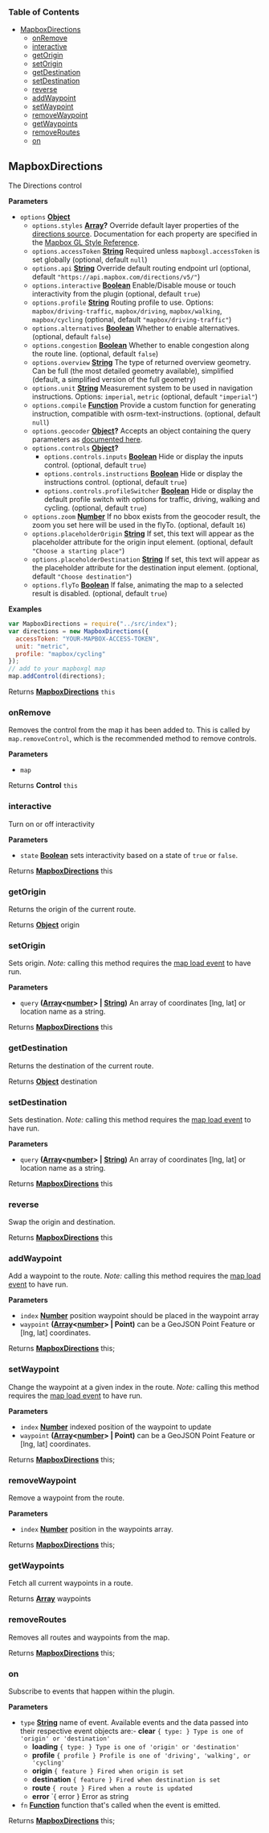 <!-- Generated by documentation.js. Update this documentation by updating the source code. -->

### Table of Contents

- [MapboxDirections](#mapboxdirections)
  - [onRemove](#onremove)
  - [interactive](#interactive)
  - [getOrigin](#getorigin)
  - [setOrigin](#setorigin)
  - [getDestination](#getdestination)
  - [setDestination](#setdestination)
  - [reverse](#reverse)
  - [addWaypoint](#addwaypoint)
  - [setWaypoint](#setwaypoint)
  - [removeWaypoint](#removewaypoint)
  - [getWaypoints](#getwaypoints)
  - [removeRoutes](#removeroutes)
  - [on](#on)

## MapboxDirections

The Directions control

**Parameters**

- `options` **[Object](https://developer.mozilla.org/docs/Web/JavaScript/Reference/Global_Objects/Object)**
  - `options.styles` **[Array](https://developer.mozilla.org/docs/Web/JavaScript/Reference/Global_Objects/Array)?** Override default layer properties of the [directions source](https://github.com/mapbox/mapbox-gl-directions/blob/master/src/directions_style.js). Documentation for each property are specified in the [Mapbox GL Style Reference](https://www.mapbox.com/mapbox-gl-style-spec/).
  - `options.accessToken` **[String](https://developer.mozilla.org/docs/Web/JavaScript/Reference/Global_Objects/String)** Required unless `mapboxgl.accessToken` is set globally (optional, default `null`)
  - `options.api` **[String](https://developer.mozilla.org/docs/Web/JavaScript/Reference/Global_Objects/String)** Override default routing endpoint url (optional, default `"https://api.mapbox.com/directions/v5/"`)
  - `options.interactive` **[Boolean](https://developer.mozilla.org/docs/Web/JavaScript/Reference/Global_Objects/Boolean)** Enable/Disable mouse or touch interactivity from the plugin (optional, default `true`)
  - `options.profile` **[String](https://developer.mozilla.org/docs/Web/JavaScript/Reference/Global_Objects/String)** Routing profile to use. Options: `mapbox/driving-traffic`, `mapbox/driving`, `mapbox/walking`, `mapbox/cycling` (optional, default `"mapbox/driving-traffic"`)
  - `options.alternatives` **[Boolean](https://developer.mozilla.org/docs/Web/JavaScript/Reference/Global_Objects/Boolean)** Whether to enable alternatives. (optional, default `false`)
  - `options.congestion` **[Boolean](https://developer.mozilla.org/docs/Web/JavaScript/Reference/Global_Objects/Boolean)** Whether to enable congestion along the route line. (optional, default `false`)
  - `options.overview` **[String](https://developer.mozilla.org/docs/Web/JavaScript/Reference/Global_Objects/String)** The type of returned overview geometry. Can be full (the most detailed geometry available), simplified (default, a simplified version of the full geometry)
  - `options.unit` **[String](https://developer.mozilla.org/docs/Web/JavaScript/Reference/Global_Objects/String)** Measurement system to be used in navigation instructions. Options: `imperial`, `metric` (optional, default `"imperial"`)
  - `options.compile` **[Function](https://developer.mozilla.org/docs/Web/JavaScript/Reference/Statements/function)** Provide a custom function for generating instruction, compatible with osrm-text-instructions. (optional, default `null`)
  - `options.geocoder` **[Object](https://developer.mozilla.org/docs/Web/JavaScript/Reference/Global_Objects/Object)?** Accepts an object containing the query parameters as [documented here](https://www.mapbox.com/api-documentation/#search-for-places).
  - `options.controls` **[Object](https://developer.mozilla.org/docs/Web/JavaScript/Reference/Global_Objects/Object)?**
    - `options.controls.inputs` **[Boolean](https://developer.mozilla.org/docs/Web/JavaScript/Reference/Global_Objects/Boolean)** Hide or display the inputs control. (optional, default `true`)
    - `options.controls.instructions` **[Boolean](https://developer.mozilla.org/docs/Web/JavaScript/Reference/Global_Objects/Boolean)** Hide or display the instructions control. (optional, default `true`)
    - `options.controls.profileSwitcher` **[Boolean](https://developer.mozilla.org/docs/Web/JavaScript/Reference/Global_Objects/Boolean)** Hide or display the default profile switch with options for traffic, driving, walking and cycling. (optional, default `true`)
  - `options.zoom` **[Number](https://developer.mozilla.org/docs/Web/JavaScript/Reference/Global_Objects/Number)** If no bbox exists from the geocoder result, the zoom you set here will be used in the flyTo. (optional, default `16`)
  - `options.placeholderOrigin` **[String](https://developer.mozilla.org/docs/Web/JavaScript/Reference/Global_Objects/String)** If set, this text will appear as the placeholder attribute for the origin input element. (optional, default `"Choose a starting place"`)
  - `options.placeholderDestination` **[String](https://developer.mozilla.org/docs/Web/JavaScript/Reference/Global_Objects/String)** If set, this text will appear as the placeholder attribute for the destination input element. (optional, default `"Choose destination"`)
  - `options.flyTo` **[Boolean](https://developer.mozilla.org/docs/Web/JavaScript/Reference/Global_Objects/Boolean)** If false, animating the map to a selected result is disabled. (optional, default `true`)

**Examples**

```javascript
var MapboxDirections = require("../src/index");
var directions = new MapboxDirections({
  accessToken: "YOUR-MAPBOX-ACCESS-TOKEN",
  unit: "metric",
  profile: "mapbox/cycling"
});
// add to your mapboxgl map
map.addControl(directions);
```

Returns **[MapboxDirections](#mapboxdirections)** `this`

### onRemove

Removes the control from the map it has been added to. This is called by `map.removeControl`,
which is the recommended method to remove controls.

**Parameters**

- `map`

Returns **Control** `this`

### interactive

Turn on or off interactivity

**Parameters**

- `state` **[Boolean](https://developer.mozilla.org/docs/Web/JavaScript/Reference/Global_Objects/Boolean)** sets interactivity based on a state of `true` or `false`.

Returns **[MapboxDirections](#mapboxdirections)** this

### getOrigin

Returns the origin of the current route.

Returns **[Object](https://developer.mozilla.org/docs/Web/JavaScript/Reference/Global_Objects/Object)** origin

### setOrigin

Sets origin. _Note:_ calling this method requires the [map load event](https://www.mapbox.com/mapbox-gl-js/api/#Map.load)
to have run.

**Parameters**

- `query` **([Array](https://developer.mozilla.org/docs/Web/JavaScript/Reference/Global_Objects/Array)&lt;[number](https://developer.mozilla.org/docs/Web/JavaScript/Reference/Global_Objects/Number)> | [String](https://developer.mozilla.org/docs/Web/JavaScript/Reference/Global_Objects/String))** An array of coordinates [lng, lat] or location name as a string.

Returns **[MapboxDirections](#mapboxdirections)** this

### getDestination

Returns the destination of the current route.

Returns **[Object](https://developer.mozilla.org/docs/Web/JavaScript/Reference/Global_Objects/Object)** destination

### setDestination

Sets destination. _Note:_ calling this method requires the [map load event](https://www.mapbox.com/mapbox-gl-js/api/#Map.load)
to have run.

**Parameters**

- `query` **([Array](https://developer.mozilla.org/docs/Web/JavaScript/Reference/Global_Objects/Array)&lt;[number](https://developer.mozilla.org/docs/Web/JavaScript/Reference/Global_Objects/Number)> | [String](https://developer.mozilla.org/docs/Web/JavaScript/Reference/Global_Objects/String))** An array of coordinates [lng, lat] or location name as a string.

Returns **[MapboxDirections](#mapboxdirections)** this

### reverse

Swap the origin and destination.

Returns **[MapboxDirections](#mapboxdirections)** this

### addWaypoint

Add a waypoint to the route. _Note:_ calling this method requires the
[map load event](https://www.mapbox.com/mapbox-gl-js/api/#Map.load) to have run.

**Parameters**

- `index` **[Number](https://developer.mozilla.org/docs/Web/JavaScript/Reference/Global_Objects/Number)** position waypoint should be placed in the waypoint array
- `waypoint` **([Array](https://developer.mozilla.org/docs/Web/JavaScript/Reference/Global_Objects/Array)&lt;[number](https://developer.mozilla.org/docs/Web/JavaScript/Reference/Global_Objects/Number)> | Point)** can be a GeoJSON Point Feature or [lng, lat] coordinates.

Returns **[MapboxDirections](#mapboxdirections)** this;

### setWaypoint

Change the waypoint at a given index in the route. _Note:_ calling this
method requires the [map load event](https://www.mapbox.com/mapbox-gl-js/api/#Map.load)
to have run.

**Parameters**

- `index` **[Number](https://developer.mozilla.org/docs/Web/JavaScript/Reference/Global_Objects/Number)** indexed position of the waypoint to update
- `waypoint` **([Array](https://developer.mozilla.org/docs/Web/JavaScript/Reference/Global_Objects/Array)&lt;[number](https://developer.mozilla.org/docs/Web/JavaScript/Reference/Global_Objects/Number)> | Point)** can be a GeoJSON Point Feature or [lng, lat] coordinates.

Returns **[MapboxDirections](#mapboxdirections)** this;

### removeWaypoint

Remove a waypoint from the route.

**Parameters**

- `index` **[Number](https://developer.mozilla.org/docs/Web/JavaScript/Reference/Global_Objects/Number)** position in the waypoints array.

Returns **[MapboxDirections](#mapboxdirections)** this;

### getWaypoints

Fetch all current waypoints in a route.

Returns **[Array](https://developer.mozilla.org/docs/Web/JavaScript/Reference/Global_Objects/Array)** waypoints

### removeRoutes

Removes all routes and waypoints from the map.

Returns **[MapboxDirections](#mapboxdirections)** this;

### on

Subscribe to events that happen within the plugin.

**Parameters**

- `type` **[String](https://developer.mozilla.org/docs/Web/JavaScript/Reference/Global_Objects/String)** name of event. Available events and the data passed into their respective event objects are:- **clear** `{ type: } Type is one of 'origin' or 'destination'`
  - **loading** `{ type: } Type is one of 'origin' or 'destination'`
  - **profile** `{ profile } Profile is one of 'driving', 'walking', or 'cycling'`
  - **origin** `{ feature } Fired when origin is set`
  - **destination** `{ feature } Fired when destination is set`
  - **route** `{ route } Fired when a route is updated`
  - **error** \`{ error } Error as string
- `fn` **[Function](https://developer.mozilla.org/docs/Web/JavaScript/Reference/Statements/function)** function that's called when the event is emitted.

Returns **[MapboxDirections](#mapboxdirections)** this;
